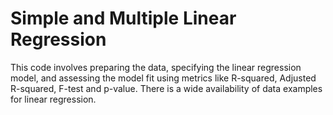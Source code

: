 # Simple and Multiple Linear Regression
This code involves preparing the data, specifying the linear regression model, and assessing the model fit using metrics like R-squared, Adjusted R-squared, F-test and p-value. There is a wide availability of data examples for linear regression.
